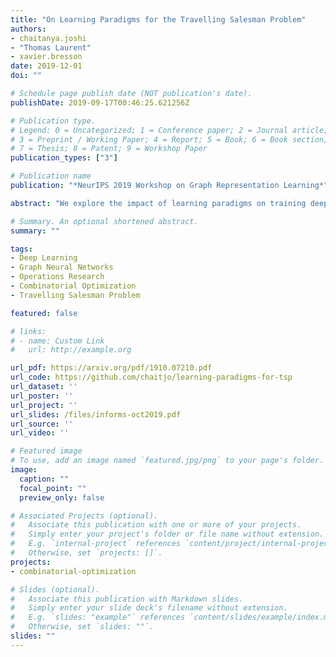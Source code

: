 ```yaml
---
title: "On Learning Paradigms for the Travelling Salesman Problem"
authors:
- chaitanya.joshi
- "Thomas Laurent"
- xavier.bresson
date: 2019-12-01
doi: ""

# Schedule page publish date (NOT publication's date).
publishDate: 2019-09-17T00:46:25.621256Z

# Publication type.
# Legend: 0 = Uncategorized; 1 = Conference paper; 2 = Journal article;
# 3 = Preprint / Working Paper; 4 = Report; 5 = Book; 6 = Book section;
# 7 = Thesis; 8 = Patent; 9 = Workshop Paper
publication_types: ["3"]

# Publication name
publication: "*NeurIPS 2019 Workshop on Graph Representation Learning*"

abstract: "We explore the impact of learning paradigms on training deep neural networks for the Travelling Salesman Problem. We design controlled experiments to train supervised learning (SL) and reinforcement learning (RL) models on fixed graph sizes up to 100 nodes, and evaluate them on variable sized graphs up to 500 nodes. Beyond not needing labelled data, our results reveal favorable properties of RL over SL: RL training leads to better emergent generalization to variable graph sizes and is a key component for learning scale-invariant solvers for novel combinatorial problems."

# Summary. An optional shortened abstract.
summary: ""

tags:
- Deep Learning
- Graph Neural Networks
- Operations Research
- Combinatorial Optimization
- Travelling Salesman Problem

featured: false

# links:
# - name: Custom Link
#   url: http://example.org

url_pdf: https://arxiv.org/pdf/1910.07210.pdf
url_code: https://github.com/chaitjo/learning-paradigms-for-tsp
url_dataset: ''
url_poster: ''
url_project: ''
url_slides: /files/informs-oct2019.pdf
url_source: ''
url_video: ''

# Featured image
# To use, add an image named `featured.jpg/png` to your page's folder. 
image:
  caption: ""
  focal_point: ""
  preview_only: false

# Associated Projects (optional).
#   Associate this publication with one or more of your projects.
#   Simply enter your project's folder or file name without extension.
#   E.g. `internal-project` references `content/project/internal-project/index.md`.
#   Otherwise, set `projects: []`.
projects:
- combinatorial-optimization

# Slides (optional).
#   Associate this publication with Markdown slides.
#   Simply enter your slide deck's filename without extension.
#   E.g. `slides: "example"` references `content/slides/example/index.md`.
#   Otherwise, set `slides: ""`.
slides: ""
---
```

